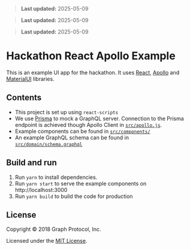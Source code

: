> **Last updated:** 2025-05-09

> **Last updated:** 2025-05-09

> **Last updated:** 2025-05-09

# Hackathon React Apollo Example

This is an example UI app for the hackathon. It uses [React](https://reactjs.org/), [Apollo](https://www.apollographql.com/docs/react/) and [MaterialUI](https://material-ui.com/) libraries.

## Contents

- This project is set up using `react-scripts`
- We use [Prisma](https://www.prisma.io/) to mock a GraphQL server. Connection to the Prisma endpoint is achieved though Apollo Client in [`src/apollo.js`](src/apollo.js).
- Example components can be found in [`src/components/`](src/components/)
- An example GraphQL schema can be found in [`src/domain/schema.graphql`](src/domain/schema.graphql)

## Build and run

1.  Run `yarn` to install dependencies.
2.  Run `yarn start` to serve the example components on http://localhost:3000
3.  Run `yarn build` to build the code for production

## License

Copyright © 2018 Graph Protocol, Inc.

Licensed under the [MIT License](LICENSE).
